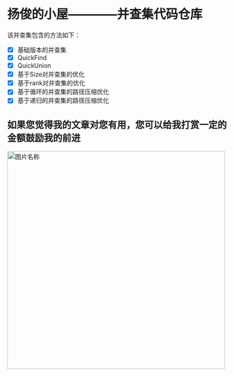 # 扬俊的小屋————并查集代码仓库

该并查集包含的方法如下：
- [x] 基础版本的并查集
- [x] QuickFind
- [x] QuickUnion
- [x] 基于Size对并查集的优化
- [x] 基于rank对并查集的优化
- [x] 基于循环的并查集的路径压缩优化
- [x] 基于递归的并查集的路径压缩优化

## 如果您觉得我的文章对您有用，您可以给我打赏一定的金额鼓励我的前进 
<img src="http://ww1.sinaimg.cn/large/0060lm7Tly1fmlyfhapirj30p00qadj6.jpg" width = "500" height = "500" alt="图片名称" align=center />

